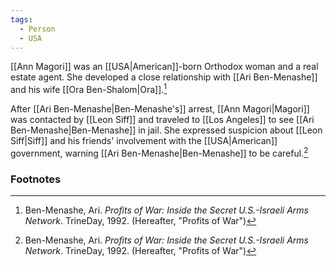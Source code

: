 ```yaml
---
tags:
  - Person
  - USA
---
```

[[Ann Magori]] was an [[USA|American]]-born Orthodox woman and a real estate agent. She developed a close relationship with [[Ari Ben-Menashe]] and his wife [[Ora Ben-Shalom|Ora]].[^1]

After [[Ari Ben-Menashe|Ben-Menashe's]] arrest, [[Ann Magori|Magori]] was contacted by [[Leon Siff]] and traveled to [[Los Angeles]] to see [[Ari Ben-Menashe|Ben-Menashe]] in jail. She expressed suspicion about [[Leon Siff|Siff]] and his friends' involvement with the [[USA|American]] government, warning [[Ari Ben-Menashe|Ben-Menashe]] to be careful.[^1]

### Footnotes
[^1]: Ben-Menashe, Ari. *Profits of War: Inside the Secret U.S.-Israeli Arms Network*. TrineDay, 1992. (Hereafter, "Profits of War")
